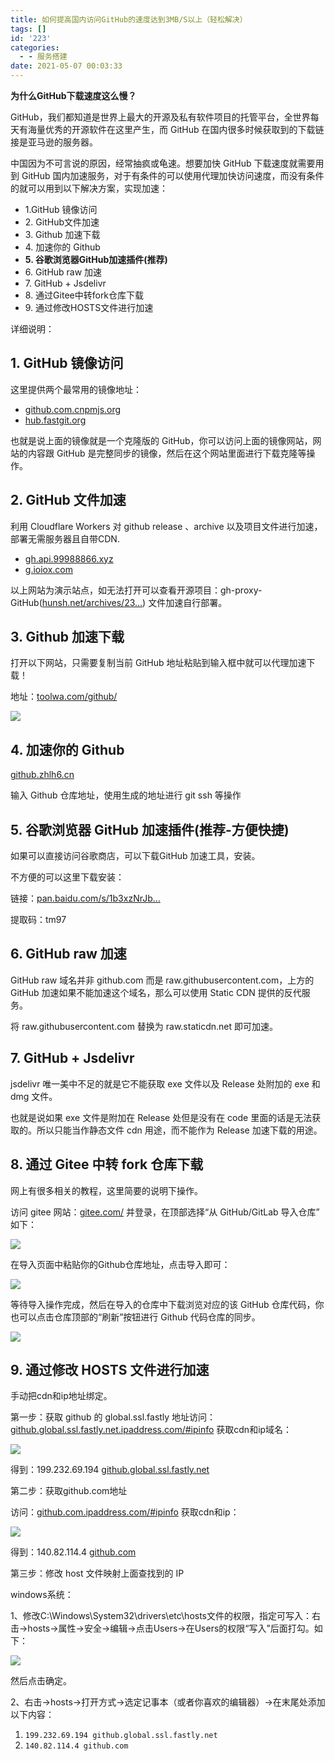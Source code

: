 ```yaml
---
title: 如何提高国内访问GitHub的速度达到3MB/S以上（轻松解决）
tags: []
id: '223'
categories:
  - - 服务搭建
date: 2021-05-07 00:03:33
---
```


**为什么GitHub下载速度这么慢？**

GitHub，我们都知道是世界上最大的开源及私有软件项目的托管平台，全世界每天有海量优秀的开源软件在这里产生，而 GitHub 在国内很多时候获取到的下载链接是亚马逊的服务器。

中国因为不可言说的原因，经常抽疯或龟速。想要加快 GitHub 下载速度就需要用到 GitHub 国内加速服务，对于有条件的可以使用代理加快访问速度，而没有条件的就可以用到以下解决方案，实现加速：

*   1.GitHub 镜像访问
*   2\. GitHub文件加速
*   3\. Github 加速下载
*   4\. 加速你的 Github
*   **5\. 谷歌浏览器GitHub加速插件(推荐)**
*   6\. GitHub raw 加速
*   7\. GitHub + Jsdelivr
*   8\. 通过Gitee中转fork仓库下载
*   9\. 通过修改HOSTS文件进行加速

详细说明：

## 1\. GitHub 镜像访问

这里提供两个最常用的镜像地址：

*   [github.com.cnpmjs.org](https://github.com.cnpmjs.org)
*   [hub.fastgit.org](https://hub.fastgit.org)

也就是说上面的镜像就是一个克隆版的 GitHub，你可以访问上面的镜像网站，网站的内容跟 GitHub 是完整同步的镜像，然后在这个网站里面进行下载克隆等操作。

## 2\. GitHub 文件加速

利用 Cloudflare Workers 对 github release 、archive 以及项目文件进行加速，部署无需服务器且自带CDN.

*   [gh.api.99988866.xyz](https://gh.api.99988866.xyz)
*   [g.ioiox.com](https://g.ioiox.com)

以上网站为演示站点，如无法打开可以查看开源项目：gh-proxy-GitHub([hunsh.net/archives/23…](https://hunsh.net/archives/23/)) 文件加速自行部署。

## 3\. Github 加速下载

打开以下网站，只需要复制当前 GitHub 地址粘贴到输入框中就可以代理加速下载！

地址：[toolwa.com/github/](http://toolwa.com/github/)

![](https://cdn.jsdelivr.net/gh/a08332424/blog/article/20210506235642.png)

## 4\. 加速你的 Github

[github.zhlh6.cn](https://github.zhlh6.cn)

输入 Github 仓库地址，使用生成的地址进行 git ssh 等操作

## 5\. 谷歌浏览器 GitHub 加速插件(推荐-方便快捷)

如果可以直接访问谷歌商店，可以下载GitHub 加速工具，安装。

不方便的可以这里下载安装：

链接：[pan.baidu.com/s/1b3xzNrJb…](https://pan.baidu.com/s/1b3xzNrJbkl3Q3N-n9gQW6A) 

提取码：tm97

## 6\. GitHub raw 加速

GitHub raw 域名并非 github.com 而是 raw.githubusercontent.com，上方的 GitHub 加速如果不能加速这个域名，那么可以使用 Static CDN 提供的反代服务。

将 raw.githubusercontent.com 替换为 raw.staticdn.net 即可加速。

## 7\. GitHub + Jsdelivr

jsdelivr 唯一美中不足的就是它不能获取 exe 文件以及 Release 处附加的 exe 和 dmg 文件。

也就是说如果 exe 文件是附加在 Release 处但是没有在 code 里面的话是无法获取的。所以只能当作静态文件 cdn 用途，而不能作为 Release 加速下载的用途。

## 8\. 通过 Gitee 中转 fork 仓库下载

网上有很多相关的教程，这里简要的说明下操作。

访问 gitee 网站：[gitee.com/](https://gitee.com/) 并登录，在顶部选择“从 GitHub/GitLab 导入仓库” 如下：

![](https://cdn.jsdelivr.net/gh/a08332424/blog/article/1.png)

在导入页面中粘贴你的Github仓库地址，点击导入即可：

![](https://cdn.jsdelivr.net/gh/a08332424/blog/article/2.png)

等待导入操作完成，然后在导入的仓库中下载浏览对应的该 GitHub 仓库代码，你也可以点击仓库顶部的“刷新”按钮进行 Github 代码仓库的同步。

![](https://cdn.jsdelivr.net/gh/a08332424/blog/article/3.png)

## 9\. 通过修改 HOSTS 文件进行加速

手动把cdn和ip地址绑定。

第一步：获取 github 的 global.ssl.fastly 地址访问：[github.global.ssl.fastly.net.ipaddress.com/#ipinfo](http://github.global.ssl.fastly.net.ipaddress.com/#ipinfo) 获取cdn和ip域名：

![](https://cdn.jsdelivr.net/gh/a08332424/blog/article/20210507000053.png)

得到：199.232.69.194 [github.global.ssl.fastly.net](https://github.global.ssl.fastly.net)

第二步：获取github.com地址

访问：[github.com.ipaddress.com/#ipinfo](https://github.com.ipaddress.com/#ipinfo) 获取cdn和ip：

![](https://cdn.jsdelivr.net/gh/a08332424/blog/article/20210507000142.png)

得到：140.82.114.4 [github.com](http://github.com)

第三步：修改 host 文件映射上面查找到的 IP

windows系统：

1、修改C:\\Windows\\System32\\drivers\\etc\\hosts文件的权限，指定可写入：右击->hosts->属性->安全->编辑->点击Users->在Users的权限“写入”后面打勾。如下：

![](https://cdn.jsdelivr.net/gh/a08332424/blog/article/4.png)

然后点击确定。

2、右击->hosts->打开方式->选定记事本（或者你喜欢的编辑器）->在末尾处添加以下内容：

1.  `199.232.69.194 github.global.ssl.fastly.net`
2.  `140.82.114.4 github.com`